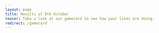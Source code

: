 ```yaml
---
layout: page
title: Results of 9th October
teaser: Take a look at our gamecard to see how your lines are doing.
redirect: /gamecard
---
```

